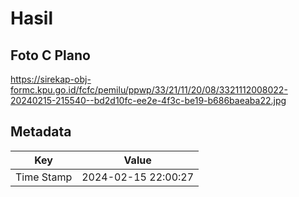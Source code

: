# Hasil

## Foto C Plano

https://sirekap-obj-formc.kpu.go.id/fcfc/pemilu/ppwp/33/21/11/20/08/3321112008022-20240215-215540--bd2d10fc-ee2e-4f3c-be19-b686baeaba22.jpg


## Metadata

| Key        | Value               |
| ---------- | ------------------- |
| Time Stamp | 2024-02-15 22:00:27 |



